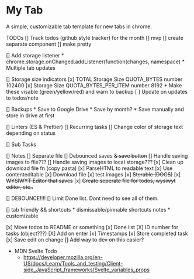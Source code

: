 # My Tab


A simple, customizable tab template for new tabs in chrome. 


TODOs
[] Track todos (github style tracker) for the month
	[] mvp
	[] create separate component
	[] make pretty

[] Add storage listener
    * chrome.storage.onChanged.addListener(function(changes, namespace) 
    * Multiple tab updates


[] Storage size indicators
	[x] TOTAL Storage Size 
		QUOTA_BYTES number 102400
	[x] Storage Size 
		QUOTA_BYTES_PER_ITEM number 8192
		* Make these visable (green/yellow/red) and warn to backup
	[ ] Update on updates to todos/note


[] Backups
    * Save to Google Drive 
      * Save by month?
    * Save manually and store in drive at first


[] Linters (ES & Prettier)
[] Recurring tasks
[] Change color of storage text depending on status


[] Sub Tasks


[] Notes
	[] Separate file
	[] Debounced saves ~~& save button~~
	[] Handle saving images to file???
	[] Handle saving images to local storage???
	[x] Clean up download file fn (copy pasta)
	[x] ParseHTML to readable text 
	[x] Use contenteditable
	[x] Download file
	[x] test images
    [x] ~~Storable (DOCS)~~
	[x] ~~WYSIWYT Editor that saves~~
	[x] ~~Create seperate file for todos, wysiwyt editor, etc..~~


[] DEBOUNCE!!!!
[] Limit Done list. Dont need to see all of them.


[] tab friendly && shortcuts
	* dismissable/pinnable shortcuts notes
	* customizable


[x] Move todos to README or something
[x] Done list
[X] ID number for tasks (object???)
[X] Add on enter
[x] Timestamps
[x] Store completed task
[x] Save edit on change
~~[] Add way to dev on this easier?~~

* MDN Svelte Todo 
  * https://developer.mozilla.org/en-US/docs/Learn/Tools_and_testing/Client-side_JavaScript_frameworks/Svelte_variables_props